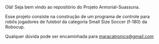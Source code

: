 Olá!
Seja bem vindo ao repositório do Projeto Armorial-Suassuna.

Esse projeto consiste na construção de um programa de controle para robôs jogadores de futebol da categoria Small Size Soccer (f-180) da Robocup.

Qualquer dúvida pode ser encaminhada para maracatronics@gmail.com